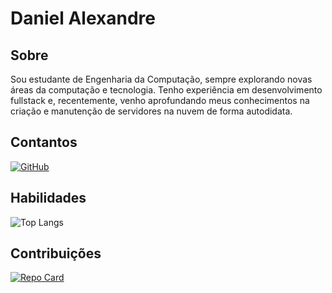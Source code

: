 # Daniel Alexandre

## Sobre
Sou estudante de Engenharia da Computação, sempre explorando novas áreas da computação e tecnologia. Tenho experiência em desenvolvimento fullstack e, recentemente, venho aprofundando meus conhecimentos na criação e manutenção de servidores na nuvem de forma autodidata.
## Contantos 
[![GitHub](https://img.shields.io/badge/GitHub-100000?style=for-the-badge&logo=github&logoColor=white)](https://github.com/Daniel-Alexsjr)

## Habilidades
![Top Langs](https://github-readme-stats-git-masterrstaa-rickstaa.vercel.app/api/top-langs/?username=daniel-alexsjr&layout=compact&bg_color=000e&title_color=87ceeb&text_color=87ceeb)
## Contribuições
[![Repo Card](https://github-readme-stats.vercel.app/api/pin/?username=daniel-alexsjr&repo=dio-lab-open-source&bg_color=000&border_color=&show_icons=true&icon_color=1a43bf5&title_color=87ceeb&text_color=FFF)](https://github.com/daniel-alexsjr/dio-lab-open-source)
